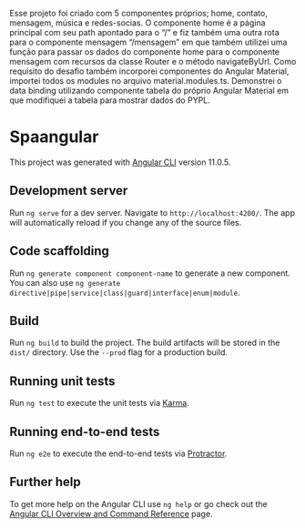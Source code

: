   Esse projeto foi criado com 5 componentes próprios; home, contato, mensagem, música e redes-socias. O componente home é a página principal com seu path apontado para o “/” e fiz também uma outra rota para o componente mensagem “/mensagem” em que também utilizei uma função para passar os dados do componente home para o componente mensagem com recursos da classe Router e o método navigateByUrl. Como requisito do desafio também incorporei componentes do Angular Material, importei todos os modules no arquivo material.modules.ts. Demonstrei o data binding utilizando componente tabela do próprio Angular Material em que modifiquei a tabela para mostrar dados do PYPL.   


# Spaangular

This project was generated with [Angular CLI](https://github.com/angular/angular-cli) version 11.0.5.

## Development server

Run `ng serve` for a dev server. Navigate to `http://localhost:4200/`. The app will automatically reload if you change any of the source files.

## Code scaffolding

Run `ng generate component component-name` to generate a new component. You can also use `ng generate directive|pipe|service|class|guard|interface|enum|module`.

## Build

Run `ng build` to build the project. The build artifacts will be stored in the `dist/` directory. Use the `--prod` flag for a production build.

## Running unit tests

Run `ng test` to execute the unit tests via [Karma](https://karma-runner.github.io).

## Running end-to-end tests

Run `ng e2e` to execute the end-to-end tests via [Protractor](http://www.protractortest.org/).

## Further help

To get more help on the Angular CLI use `ng help` or go check out the [Angular CLI Overview and Command Reference](https://angular.io/cli) page.
